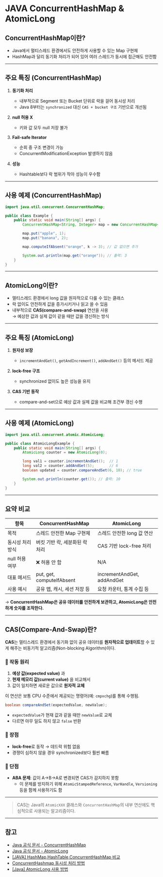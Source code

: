 # JAVA ConcurrentHashMap & AtomicLong

## ConcurrentHashMap이란?

- Java에서 멀티스레드 환경에서도 안전하게 사용할 수 있는 Map 구현체
- HashMap과 달리 동기화 처리가 되어 있어 여러 스레드가 동시에 접근해도 안전함

---

## 주요 특징 (ConcurrentHashMap)

1. **동기화 처리**

   - 내부적으로 Segment 또는 Bucket 단위로 락을 걸어 동시성 처리
   - Java 8부터는 `synchronized` 대신 `CAS + bucket 구조` 기반으로 개선됨

2. **null 허용 X**

   - 키와 값 모두 null 저장 불가

3. **Fail-safe Iterator**

   - 순회 중 구조 변경이 가능
   - ConcurrentModificationException 발생하지 않음

4. **성능**
   - Hashtable보다 락 범위가 작아 성능이 우수함

---

## 사용 예제 (ConcurrentHashMap)

```java
import java.util.concurrent.ConcurrentHashMap;

public class Example {
    public static void main(String[] args) {
        ConcurrentHashMap<String, Integer> map = new ConcurrentHashMap<>();

        map.put("apple", 1);
        map.put("banana", 2);

        map.computeIfAbsent("orange", k -> 3); // 값 없으면 추가

        System.out.println(map.get("orange")); // 출력: 3
    }
}
```

---

## AtomicLong이란?

- 멀티스레드 환경에서 long 값을 원자적으로 다룰 수 있는 클래스
- 락 없이도 안전하게 값을 증가시키거나 읽고 쓸 수 있음
- 내부적으로 **CAS(compare-and-swap)** 연산을 사용  
  → 예상한 값과 실제 값이 같을 때만 값을 갱신하는 방식

---

## 주요 특징 (AtomicLong)

1. **원자성 보장**

   - `incrementAndGet()`, `getAndIncrement()`, `addAndGet()` 등의 메서드 제공

2. **lock-free 구조**

   - synchronized 없이도 높은 성능을 유지

3. **CAS 기반 동작**
   - compare-and-set으로 예상 값과 실제 값을 비교해 조건부 갱신 수행

---

## 사용 예제 (AtomicLong)

```java
import java.util.concurrent.atomic.AtomicLong;

public class AtomicLongExample {
    public static void main(String[] args) {
        AtomicLong counter = new AtomicLong(0);

        long val1 = counter.incrementAndGet();  // 1
        long val2 = counter.addAndGet(5);       // 6
        boolean updated = counter.compareAndSet(6, 10); // true

        System.out.println(counter.get()); // 출력: 10
    }
}
```

---

## 요약 비교

| 항목             | ConcurrentHashMap              | AtomicLong                 |
| ---------------- | ------------------------------ | -------------------------- |
| 목적             | 스레드 안전한 Map 구현체       | 스레드 안전한 long 값 연산 |
| 동시성 처리 방식 | 버킷 기반 락, 세분화된 락 처리 | CAS 기반 lock-free 처리    |
| null 허용 여부   | ❌ 허용 안 함                  | N/A                        |
| 대표 메서드      | put, get, computeIfAbsent      | incrementAndGet, addAndGet |
| 사용 예시        | 공유 맵, 캐시, 세션 저장 등    | 요청 카운터, 통계 수집 등  |

→ **ConcurrentHashMap은 공유 데이터를 안전하게 보관하고, AtomicLong은 안전하게 숫자를 조작한다.**

---

## CAS(Compare-And-Swap)란?

**CAS**는 멀티스레드 환경에서 동기화 없이 공유 데이터를 **원자적으로 업데이트**할 수 있게 해주는 비동기적 알고리즘(Non-blocking Algorithm)이다.

### 🔹 작동 원리

1. **예상 값(expected value)** 과
2. **현재 메모리 값(current value)** 을 비교해서
3. 값이 일치하면 새로운 값으로 **원자적 교체**

이 연산은 보통 CPU 수준에서 제공되는 명령어(예: `cmpxchg`)를 통해 수행됨.

```java
boolean compareAndSet(expectedValue, newValue);
```

- `expectedValue`가 현재 값과 같을 때만 `newValue`로 교체
- 다르면 아무 일도 하지 않고 `false` 반환

### 🔹 장점

- **lock-free**로 동작 → 데드락 위험 없음
- 경쟁이 심하지 않을 경우 synchronized보다 훨씬 빠름

### 🔹 단점

- **ABA 문제**: 값이 A→B→A로 변경되면 CAS가 감지하지 못함
  - 이 문제를 방지하기 위해 `AtomicStampedReference`, `VarHandle`, `Versioning` 등을 함께 사용하기도 함

---

> CAS는 Java의 `AtomicXXX` 클래스와 `ConcurrentHashMap`의 내부 연산에도 핵심적으로 사용되는 알고리즘이다.

---

## 참고

- [Java 공식 문서 - ConcurrentHashMap](https://docs.oracle.com/javase/8/docs/api/java/util/concurrent/ConcurrentHashMap.html)
- [Java 공식 문서 - AtomicLong](https://docs.oracle.com/javase/8/docs/api/java/util/concurrent/atomic/AtomicLong.html)
- [[JAVA] HashMap,HashTable,ConcurrentHashMap 비교](https://velog.io/@ch0jm/JAVA-HashMap)
- [ConcurrentHashmap 동시성 처리 방법](https://thewayitwas.tistory.com/608)
- [[Java] AtomicLong 사용 방법](https://roeldowney.tistory.com/536)
